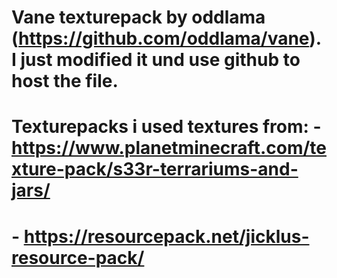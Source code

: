 # Vane texturepack by oddlama (https://github.com/oddlama/vane). I just modified it und use github to host the file.
# Texturepacks i used textures from: - https://www.planetminecraft.com/texture-pack/s33r-terrariums-and-jars/
#                                    - https://resourcepack.net/jicklus-resource-pack/
